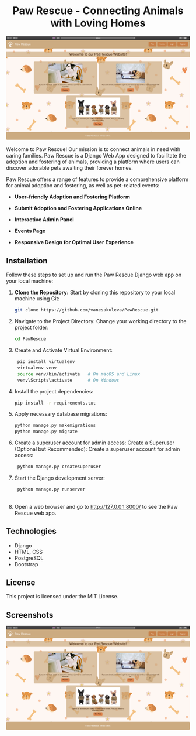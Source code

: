 
<div align="center">
  <h1> Paw Rescue - Connecting Animals with Loving Homes</h1>
</div>

<img src="https://raw.githubusercontent.com/vanesakuleva/PawRescue/master/screenshots/Screenshot%202023-08-12%20at%201.06.09.png" alt="Project image" style="width: 850px"/>

Welcome to Paw Rescue! Our mission is to connect animals in need with caring families. Paw Rescue is a Django Web App designed to facilitate the adoption and fostering of animals, providing a platform where users can discover adorable pets awaiting their forever homes.

Paw Rescue offers a range of features to provide a comprehensive platform for animal adoption and fostering, as well as pet-related events:


- **User-friendly Adoption and Fostering Platform** 

- **Submit Adoption and Fostering Applications Online** 

- **Interactive Admin Panel** 

- **Events Page** 

- **Responsive Design for Optimal User Experience**  



## Installation

Follow these steps to set up and run the Paw Rescue Django web app on your local machine:

1. **Clone the Repository:** Start by cloning this repository to your local machine using Git:
   ```bash
   git clone https://github.com/vanesakuleva/PawRescue.git
   
2. Navigate to the Project Directory: Change your working directory to the project folder:
   ```bash
   cd PawRescue
   
3. Create and Activate Virtual Environment:
   ```bash
    pip install virtualenv
    virtualenv venv
    source venv/bin/activate   # On macOS and Linux
    venv\Scripts\activate      # On Windows

4. Install the project dependencies:
   ```bash
   pip install -r requirements.txt
   
5. Apply necessary database migrations:
   ```bash
   python manage.py makemigrations
   python manage.py migrate

6. Create a superuser account for admin access:
Create a Superuser (Optional but Recommended): Create a superuser account for admin access:
   ```bash
    python manage.py createsuperuser

7. Start the Django development server:
   ```bash
    python manage.py runserver
    
8. Open a web browser and go to http://127.0.0.1:8000/ to see the Paw Rescue web app.



## Technologies

- Django
- HTML, CSS
- PostgreSQL
- Bootstrap


[//]: # (## Demo)

[//]: # ()
[//]: # (For a live demonstration of the Paw Rescue platform, visit our live demo at [http://pawrescue-demo.com/]&#40;http://pawrescue-demo.com/&#41;.)

## License

This project is licensed under the MIT License.

## Screenshots

<img src="https://raw.githubusercontent.com/vanesakuleva/PawRescue/master/screenshots/Screenshot%202023-08-12%20at%201.06.09.png" alt="Project image" style="width: 850px"/>